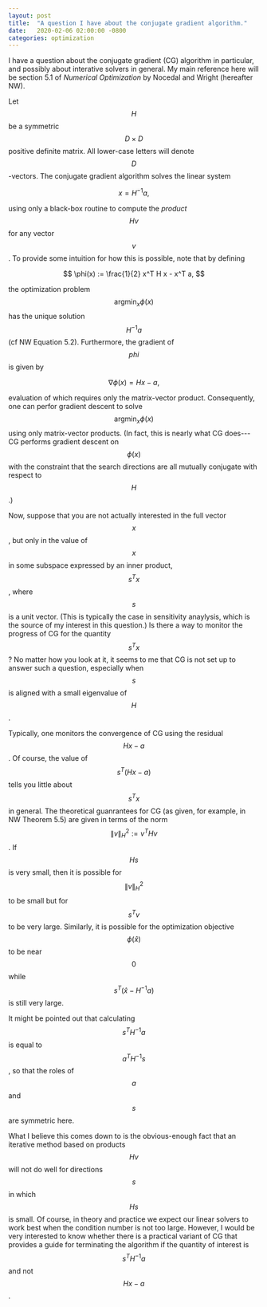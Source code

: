 ```yaml
---
layout: post
title:  "A question I have about the conjugate gradient algorithm."
date:   2020-02-06 02:00:00 -0800
categories: optimization
---
```


I have a question about the conjugate gradient (CG) algorithm in particular, and
possibly about interative solvers in general.  My main reference here will be
section 5.1 of _Numerical Optimization_ by Nocedal and Wright (hereafter NW).

Let $$H$$ be a symmetric $$D \times D$$ positive definite matrix.  All
lower-case letters will denote $$D$$-vectors.  The conjugate gradient algorithm
solves the linear system

$$
x = H^{-1} a,
$$

using only a black-box routine to compute the _product_ $$Hv$$ for any vector
$$v$$.  To provide some intuition for how this is possible, note that by
defining

$$
\phi(x) := \frac{1}{2} x^T H x - x^T a,
$$

the optimization problem $$\mathrm{argmin}_x \phi(x)$$ has the unique solution
$$H^{-1} a$$ (cf NW Equation 5.2).  Furthermore, the gradient of $$phi$$ is
given by

$$
\nabla \phi(x) = Hx - a,
$$

evaluation of which requires only the matrix-vector product.  Consequently,
one can perfor gradient descent to solve $$\mathrm{argmin}_x \phi(x)$$
using only matrix-vector products.  (In fact, this is nearly what CG does---
CG performs gradient descent on $$\phi(x)$$ with the constraint that the
search directions are all mutually conjugate with respect to $$H$$.)

Now, suppose that you are not actually interested in the full vector $$x$$, but
only in the value of $$x$$ in some subspace expressed by an inner product, $$s^T
x$$, where $$s$$ is a unit vector.  (This is typically the case in sensitivity
anaylysis, which is the source of my interest in this question.)  Is there a way
to monitor the progress of CG for the quantity $$s^T x$$?  No matter how you
look at it, it seems to me that CG is not set up to answer such a question,
especially when $$s$$ is aligned with a small eigenvalue of $$H$$.

Typically, one monitors the convergence of CG using the residual $$Hx - a$$. Of
course, the value of $$s^T (Hx - a)$$ tells you little about $$s^T x$$ in
general.  The theoretical guanrantees for CG (as given, for example, in NW
Theorem 5.5) are given in terms of the norm $$\left\| v\right\|_H^2 := v^T H
v$$.  If $$Hs$$ is very small, then it is possible for $$\left\| v\right\|_H^2$$
to be small but for $$s^T v$$ to be very large.  Similarly, it is possible for
the optimization objective $$\phi(\hat x)$$ to be near $$0$$ while $$s^T (\hat x -
H^{-1} a)$$ is still very large.

It might be pointed out that calculating $$s^T H^{-1} a$$ is equal to
$$a^T H^{-1} s$$, so that the roles of $$a$$ and $$s$$ are symmetric
here.

What I believe this comes down to is the obvious-enough fact that an iterative
method based on products $$Hv$$ will not do well for directions $$s$$ in which
$$Hs$$ is small.  Of course, in theory and practice we expect our linear
solvers to work best when the condition number is not too large.  However,
I would be very interested to know whether there is a practical variant of CG
that provides a guide for terminating the algorithm if the quantity of interest
is $$s^T H^{-1}a$$ and not $$Hx - a$$.
